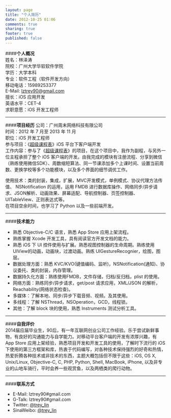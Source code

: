 ```yaml
---
layout: page
title: "个人简历"
date: 2012-10-25 01:06
comments: true
sharing: true
footer: true
published: false
---
```


####__个人概况__  
姓名：林泽涛                                         
院校：广州大学华软软件学院  
学历：大学本科                 
专业：软件工程（软件开发方向）  
移动电话：15989253377  
E-Mail: lztrey90@gmail.com  
擅长：iOS 应用开发             
英语水平：CET-4   
求职意愿：iOS 开发工程师  
  
***
####__项目经历__ 
公司：广州周末网络科技有限公司  
时间：2012 年 7 月至 2013 年 11 月  
职位：iOS 开发工程师   
参与项目：《[超级课程表][3]》iOS 平台下客户端开发  
工作内容：参与了《[超级课程表][3]》的项目，在这个项目中，我作为副程，与另外一位主程承担了整个 iOS 客户端的开发。由我完成的模块有注册流程、分享到微信（熟练使用微信SDK）、周数缩短算法、同一节课添加多个上课时间、设置当前周数、更换学校等多个功能模块，以及多个界面的细节调优工作。  

使用技术：类的封装，集成，扩展，MVC开发模式，单例模式、协议代理方法传值、 NSNotification 的运用，运用 FMDB 进行数据库操作、网络同步/异步请求、JSON解析、动画效果、屏幕适配、导航控制器、页签控制器、UITableView、正则表达式等。  
在项目空余时间，也学习了 Python 以及一些前端开发。  

***
####__技术能力__
* 熟悉 Objective-C/C 语言，熟悉 App Store 应用上架流程。  
* 熟练掌握 Xcode 开发工具，具有阅读官方开发文档的能力。
* 熟悉 iOS 下 UI 控件使用与扩展。熟悉视图控制器的生命周期。熟练使用UIView的动画，动画块，过渡动画。熟练 UIGestureRecognier，绘图，图层。
* 数据处理方面：熟悉 KVC/KVO(键值编码、监听)，NSNotification(通知)、协议委托、类的封装，内存管理。
* 数据持久化方面：熟练使用FMDB，文件存储，归档/反归档，plist 的使用。
* 网络方面：熟练同步/异步请求，get/post 请求应用，XML/JSON 的解析，Reachability(网络状态检查)。
* 多媒体：了解本地、同步/异步下载音频、视频。及其使用。
* 多线程：了解 NSThread，NSOperation，GCD，线程锁。
* 其他：了解 block 块的使用，熟悉 Instruments 测试分析工具。  

***
####__自我评价__  
2014届应届毕业生，90后，有一年互联网创业公司工作经验。乐于尝试新鲜事物，有良好的沟通能力与自学能力。对移动平台客户端的开发有浓厚兴趣，有 App Store 应用上架经验，熟悉项目开发和开发工具的使用，了解时下流行的 iOS 下使用的第三方框架和库，热衷于代码编写，对各种技术保持强烈的好奇和热情，热爱折腾各种技术或非技术的东西，主题大概包括但不限于这些：iOS, OS X, Unix/Linux, Objective-C, C, PHP, Python, Shell, MacBook, iPhone, 以及非专业的山地车骑行，平时会养一些观赏鱼，以及两栖类的爬行动物。  

*** 
####__联系方式__
* E-Mail: lztrey90#gmail.com  
* G-Talk: lztrey90#gmail.com  
* Twitter: [@trey_lin][1]  
* SinaWeibo: [@trey_lin][2]

[1]: https://twitter.com/trey_lin        "Twitter"
[2]: http://weibo.com/alongsongfromtt    "SinaWeibo"
[3]: http://www.super.cn                 "Super.cn"
